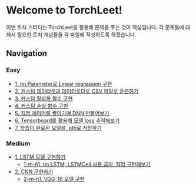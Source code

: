 # Welcome to TorchLeet!
이번 토치 스터디는 TorchLeet를 활용해 문제를 푸는 것이 핵심입니다. 각 문제들에 대해서 필요한 토치 개념들을 각 파일에 작성하도록 하겠습니다.

## Navigation
### Easy
- [1. nn.Parameter로 Linear regression 구현](easy/1.md)
- [2. 커스텀 데이터셋과 데이터로더로 CSV 파일로 훈련하기](easy/2.md)
- [3. 커스텀 활성화 함수 구현](easy/3.md)
- [4. 커스텀 손실 함수 구현](easy/4.md)
- [5. 직접 레이어를 쌓아가며 DNN 만들어보기](easy/5.md)
- [6. Tensorboard를 활용해 모델 loss 추적해보기](easy/6.md)
- [7. 학습이 완료된 모델을 .pth로 저장하기](easy/7.md)
### Medium
- [1. LSTM 모델 구현하기](medium/1.md)
    - [1-m-h1. nn.LSTM, LSTMCell 사용 금지, 직접 구현해보기]()
- [2. CNN 구현하기]()
    - [2-m-h1. VGG-16 모델 구현]()